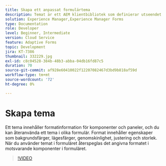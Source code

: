 ```yaml
---
title: Skapa ett anpassat formulärtema
description: Temat är ett AEM klientbibliotek som definierar utseendet och känslan i din adaptiva form.
solution: Experience Manager,Experience Manager Forms
type: Documentation
role: Developer
level: Beginner, Intermediate
version: Cloud Service
feature: Adaptive Forms
topic: Development
jira: KT-7386
thumbnail: 332229.jpg
exl-id: c8c04528-384b-48b3-abba-04db16fd87c5
duration: 70
source-git-commit: af928e60410022f12207082467d3bd9b818af59d
workflow-type: tm+mt
source-wordcount: '72'
ht-degree: 0%

---
```


# Skapa tema

Ett tema innehåller formatinformation för komponenter och paneler, och du kan återanvända ett tema i olika formulär. Format innehåller egenskaper som bakgrundsfärger, lägesfärger, genomskinlighet, justering och storlek. När du använder temat i formuläret återspeglas det angivna formatet i motsvarande komponenter i formuläret.

>[!VIDEO](https://video.tv.adobe.com/v/332229?quality=12&learn=on)
